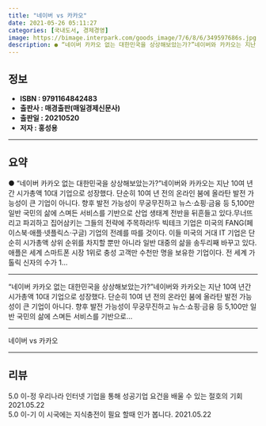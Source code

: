 ```yaml
---
title: "네이버 vs 카카오"
date: 2021-05-26 05:11:27
categories: [국내도서, 경제경영]
image: https://bimage.interpark.com/goods_image/7/6/8/6/349597686s.jpg
description: ● “네이버 카카오 없는 대한민국을 상상해보았는가?”네이버와 카카오는 지난 10여 년간 시가총액 10대 기업으로 성장했다. 단순히 10여 년 전의 온라인 붐에 올라탄 발전 가능성이 큰 기업이 아니다. 향후 발전 가능성이 무궁무진하고 뉴스·쇼핑·금융 등 5,100만 일반 국민의 삶에 스
---
```


## **정보**

- **ISBN : 9791164842483**
- **출판사 : 매경출판(매일경제신문사)**
- **출판일 : 20210520**
- **저자 : 홍성용**

------



## **요약**

●  “네이버 카카오 없는 대한민국을 상상해보았는가?”네이버와 카카오는 지난 10여 년간 시가총액 10대 기업으로 성장했다. 단순히 10여 년 전의 온라인 붐에 올라탄 발전 가능성이 큰 기업이 아니다. 향후 발전 가능성이 무궁무진하고 뉴스·쇼핑·금융 등 5,100만 일반 국민의 삶에 스며든 서비스를 기반으로 산업 생태계 전반을 뒤흔들고 있다.무너뜨리고 파괴하고 집어삼키는 그들의 전략에 주목하라!두 빅테크 기업은 미국의 FANG(페이스북·애플·넷플릭스·구글) 기업의 전례를 따를 것이다. 이들 미국의 거대 IT 기업은 단순히 시가총액 상위 순위를 차지할 뿐만 아니라 일반 대중의 삶을 송두리째 바꾸고 있다. 애플은 세계 스마트폰 시장 1위로 충성 고객만 수천만 명을 보유한 기업이다. 전 세계 가톨릭 신자의 수가 1...

------

“네이버 카카오 없는 대한민국을 상상해보았는가?”네이버와 카카오는 지난 10여 년간 시가총액 10대 기업으로 성장했다. 단순히 10여 년 전의 온라인 붐에 올라탄 발전 가능성이 큰 기업이 아니다. 향후 발전 가능성이 무궁무진하고 뉴스·쇼핑·금융 등 5,100만 일반 국민의 삶에 스며든 서비스를 기반으로... 

------


네이버 vs 카카오 

------


## **리뷰** 

5.0 이-정 우리나라 인터넷 기업을 통해 성공기업 요건을  배울 수 있는 절호의 기회 2021.05.22 <br/>5.0 이-기 이 시국에는 지식충전이 필요 할때 인가 봅니다. 2021.05.22 <br/>